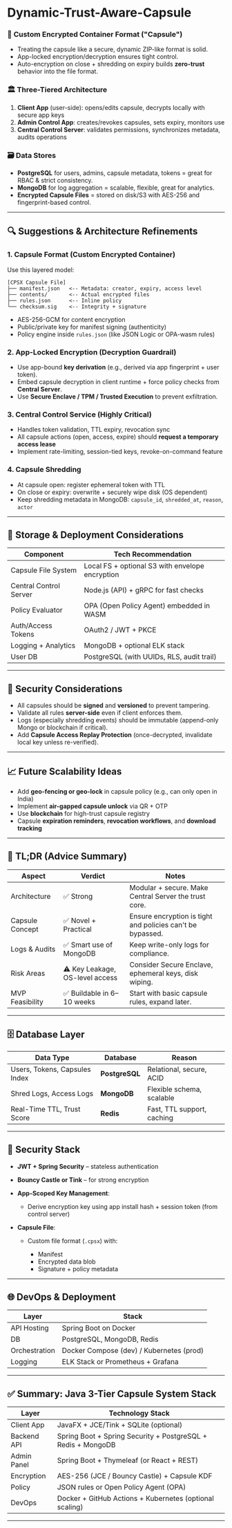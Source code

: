 # Dynamic-Trust-Aware-Capsule

### 🔐 **Custom Encrypted Container Format ("Capsule")**

* Treating the capsule like a secure, dynamic ZIP-like format is solid.
* App-locked encryption/decryption ensures tight control.
* Auto-encryption on close + shredding on expiry builds **zero-trust** behavior into the file format.

### 🏛️ **Three-Tiered Architecture**

1. **Client App** (user-side): opens/edits capsule, decrypts locally with secure app keys
2. **Admin Control App**: creates/revokes capsules, sets expiry, monitors use
3. **Central Control Server**: validates permissions, synchronizes metadata, audits operations

### 🗃️ **Data Stores**

* **PostgreSQL** for users, admins, capsule metadata, tokens = great for RBAC & strict consistency.
* **MongoDB** for log aggregation = scalable, flexible, great for analytics.
* **Encrypted Capsule Files** = stored on disk/S3 with AES-256 and fingerprint-based control.

---

## 🔍 Suggestions & Architecture Refinements

### 1. **Capsule Format (Custom Encrypted Container)**

Use this layered model:

```plaintext
[CPSX Capsule File]
├── manifest.json   <-- Metadata: creator, expiry, access level
├── contents/       <-- Actual encrypted files
├── rules.json      <-- Inline policy
└── checksum.sig    <-- Integrity + signature
```

* AES-256-GCM for content encryption
* Public/private key for manifest signing (authenticity)
* Policy engine inside `rules.json` (like JSON Logic or OPA-wasm rules)

### 2. **App-Locked Encryption (Decryption Guardrail)**

* Use app-bound **key derivation** (e.g., derived via app fingerprint + user token).
* Embed capsule decryption in client runtime + force policy checks from **Central Server**.
* Use **Secure Enclave / TPM / Trusted Execution** to prevent exfiltration.

### 3. **Central Control Service (Highly Critical)**

* Handles token validation, TTL expiry, revocation sync
* All capsule actions (open, access, expire) should **request a temporary access lease**
* Implement rate-limiting, session-tied keys, revoke-on-command feature

### 4. **Capsule Shredding**

* At capsule open: register ephemeral token with TTL
* On close or expiry: overwrite + securely wipe disk (OS dependent)
* Keep shredding metadata in MongoDB: `capsule_id`, `shredded_at`, `reason`, `actor`

---

## 💾 Storage & Deployment Considerations

| Component              | Tech Recommendation                             |
| ---------------------- | ----------------------------------------------- |
| Capsule File System    | Local FS + optional S3 with envelope encryption |
| Central Control Server | Node.js (API) + gRPC for fast checks            |
| Policy Evaluator       | OPA (Open Policy Agent) embedded in WASM        |
| Auth/Access Tokens     | OAuth2 / JWT + PKCE                             |
| Logging + Analytics    | MongoDB + optional ELK stack                    |
| User DB                | PostgreSQL (with UUIDs, RLS, audit trail)       |

---

## 🔐 Security Considerations

* All capsules should be **signed** and **versioned** to prevent tampering.
* Validate all rules **server-side** even if client enforces them.
* Logs (especially shredding events) should be immutable (append-only Mongo or blockchain if critical).
* Add **Capsule Access Replay Protection** (once-decrypted, invalidate local key unless re-verified).

---

## 📈 Future Scalability Ideas

* Add **geo-fencing or geo-lock** in capsule policy (e.g., can only open in India)
* Implement **air-gapped capsule unlock** via QR + OTP
* Use **blockchain** for high-trust capsule registry
* Capsule **expiration reminders**, **revocation workflows**, and **download tracking**

---

## 🧠 TL;DR (Advice Summary)

| Aspect          | Verdict                         | Notes                                                      |
| --------------- | ------------------------------- | ---------------------------------------------------------- |
| Architecture    | ✅ Strong                        | Modular + secure. Make Central Server the trust core.      |
| Capsule Concept | ✅ Novel + Practical             | Ensure encryption is tight and policies can't be bypassed. |
| Logs & Audits   | ✅ Smart use of MongoDB          | Keep write-only logs for compliance.                       |
| Risk Areas      | ⚠️ Key Leakage, OS-level access | Consider Secure Enclave, ephemeral keys, disk wiping.      |
| MVP Feasibility | ✅ Buildable in 6–10 weeks       | Start with basic capsule rules, expand later.              |

---

## 🗄️ **Database Layer**

| Data Type                     | Database       | Reason                     |
| ----------------------------- | -------------- | -------------------------- |
| Users, Tokens, Capsules Index | **PostgreSQL** | Relational, secure, ACID   |
| Shred Logs, Access Logs       | **MongoDB**    | Flexible schema, scalable  |
| Real-Time TTL, Trust Score    | **Redis**      | Fast, TTL support, caching |

---

## 🔐 Security Stack

* **JWT + Spring Security** – stateless authentication
* **Bouncy Castle or Tink** – for strong encryption
* **App-Scoped Key Management**:

  * Derive encryption key using app install hash + session token (from control server)
* **Capsule File**:

  * Custom file format (`.cpsx`) with:

    * Manifest
    * Encrypted data blob
    * Signature + policy metadata

---

## 🌐 DevOps & Deployment

| Layer         | Stack                                    |
| ------------- | ---------------------------------------- |
| API Hosting   | Spring Boot on Docker                    |
| DB            | PostgreSQL, MongoDB, Redis               |
| Orchestration | Docker Compose (dev) / Kubernetes (prod) |
| Logging       | ELK Stack or Prometheus + Grafana        |

---

## ✅ Summary: Java 3-Tier Capsule System Stack

| Layer       | Technology Stack                                             |
| ----------- | ------------------------------------------------------------ |
| Client App  | JavaFX + JCE/Tink + SQLite (optional)                        |
| Backend API | Spring Boot + Spring Security + PostgreSQL + Redis + MongoDB |
| Admin Panel | Spring Boot + Thymeleaf (or React + REST)                    |
| Encryption  | AES-256 (JCE / Bouncy Castle) + Capsule KDF                  |
| Policy      | JSON rules or Open Policy Agent (OPA)                        |
| DevOps      | Docker + GitHub Actions + Kubernetes (optional scaling)      |

---
